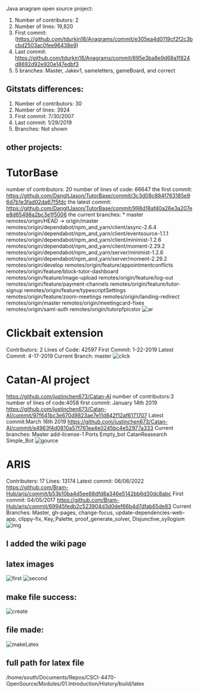 Java anagram open source project:
1.  Number of contributors: 2
2.  Number of lines: 19,820
3.  First commit: (https://github.com/tdurkin18/Anagrams/commit/e305ea4d0119cf2f2c3bcbd2503ac0fee96438e9)
4.  Last commit: https://github.com/tdurkin18/Anagrams/commit/695e3ba8e9d68a1f824d8692d92e920e147edbf3
5.  5 branches: Master, Jakev1, sameletters, gameBoard, and correct
## Gitstats differences:
1. Number of contributors: 30
2. Number of lines: 3924
3. First commit: 7/30/2007 
4. Last commit: 1/29/2019
5. Branches: Not shown

## other projects:
# TutorBase
number of contributors: 20
number of lines of code: 66647
the first commit: https://github.com/DangItJason/TutorBase/commit/3c3d08c884f763185e96d7b1e3fad02da67f5fdc
the latest commit: https://github.com/DangItJason/TutorBase/commit/998d18af40a26e3a207ee8d65498a2bc3e1f5006
the current branches: * master
  remotes/origin/HEAD -> origin/master
  remotes/origin/dependabot/npm_and_yarn/client/async-2.6.4
  remotes/origin/dependabot/npm_and_yarn/client/eventsource-1.1.1
  remotes/origin/dependabot/npm_and_yarn/client/minimist-1.2.6
  remotes/origin/dependabot/npm_and_yarn/client/moment-2.29.2
  remotes/origin/dependabot/npm_and_yarn/server/minimist-1.2.6
  remotes/origin/dependabot/npm_and_yarn/server/moment-2.29.2
  remotes/origin/develop
  remotes/origin/feature/appointmentconflicts
  remotes/origin/feature/block-tutor-dashboard
  remotes/origin/feature/image-upload
  remotes/origin/feature/log-out
  remotes/origin/feature/payment-channels
  remotes/origin/feature/tutor-signup
  remotes/origin/feature/typescriptSettings
  remotes/origin/feature/zoom-meetings
  remotes/origin/landing-redirect
  remotes/origin/master
  remotes/origin/meetingcard-fixes
  remotes/origin/saml-auth
  remotes/origin/tutorpfpicstor
  ![ar](images/ar.png)
# Clickbait extension
Contributors: 2
Lines of Code: 42597
First Commit: 1-22-2019
Latest Commit: 4-17-2019
Current Branch: master
![click](images/ak.png)
# Catan-AI project
https://github.com/justinchen673/Catan-AI
number of contributors:3
number of lines of code:4058
first commit: January 14th 2019 https://github.com/justinchen673/Catan-AI/commit/97f641bc3e670d9823ae7e11d842f12af6171707
Latest commit:March 16th 2019 https://github.com/justinchen673/Catan-AI/commit/e4963f4d0810a57f761ea4e0245bc4e52977a333
Current branches:
        Master
        add-license-1
        Ports
        Empty_bot
        CatanReasearch
        Simple_Bot
![gource](images/Ca.png)
# ARIS
Contributers:
17
Lines:
13174
Latest commit:
06/06/2022   https://github.com/Bram-Hub/aris/commit/b53b10ba4d5ee88dfd8a346e5142bb6d30dc8abc
First commit:
04/05/2017    https://github.com/Bram-Hub/aris/commit/69945fedb2c523904d3d0def66b4d7dfab65de83
Current Branches:
Master, gh-pages, change-focus, update-dependencies-web-app, clippy-fix, Key_Palette, proof_generate_solver, Disjunctive_syllogism
![img](aris.png)



## I added the wiki page 
## latex images
![first](images/firstEx.png)
![second](images/secondEx.png)


## make file success:
![create](images/createLatex.png)
## file made:
![makeLatex](images/whereFile.png)



## full path for latex file
/home/south/Documents/Repos/CSCI-4470-OpenSource/Modules/01.Introduction/History/build/latex
